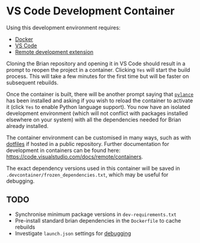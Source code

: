 VS Code Development Container
=============================

Using this development environment requires:
* [Docker](https://www.docker.com/get-started)
* [VS Code](https://code.visualstudio.com/)
* [Remote development extension](https://marketplace.visualstudio.com/items?itemName=ms-vscode-remote.vscode-remote-extensionpack)

Cloning the Brian repository and opening it in VS Code should result in a prompt to reopen the project in a container. Clicking `Yes` will start the build process. This will take a few minutes for the first time but will be faster on subsequent rebuilds. 

Once the container is built, there will be another prompt saying that [`pylance`](https://marketplace.visualstudio.com/items?itemName=ms-python.vscode-pylance) has been installed and asking if you wish to reload the container to activate it (click `Yes` to enable Python language support). You now have an isolated development environment (which will not conflict with packages installed elsewhere on your system) with all the dependencies needed for Brian already installed. 

The container environment can be customised in many ways, such as with [dotfiles](https://code.visualstudio.com/docs/remote/containers#_personalizing-with-dotfile-repositories) if hosted in a public repository. Further documentation for development in containers can be found here: https://code.visualstudio.com/docs/remote/containers.

The exact dependency versions used in this container will be saved in `.devcontainer/frozen_dependencies.txt`, which may be useful for debugging. 

TODO
----

* Synchronise minimum package versions in `dev-requirements.txt`
* Pre-install standard brian dependencies in the `Dockerfile` to cache rebuilds
* Investigate `launch.json` settings for [debugging](https://code.visualstudio.com/docs/editor/debugging)
